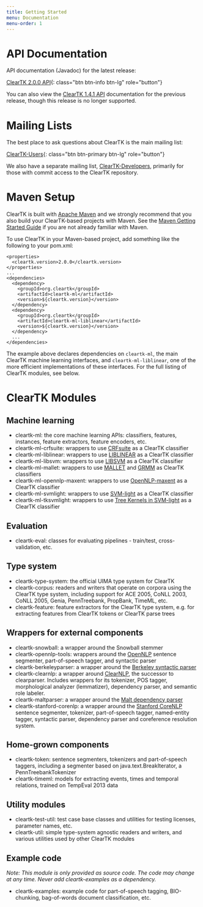 ```yaml
---
title: Getting Started
menu: Documentation
menu-order: 1
---
```


<div class="row">
<div class="col-md-6">

# API Documentation

API documentation (Javadoc) for the latest release:

[ClearTK 2.0.0 API](http://cleartk.github.io/cleartk/apidocs/2.0.0/){: class="btn btn-info btn-lg" role="button"}

You can also view the [ClearTK 1.4.1 API](http://cleartk.github.io/cleartk/apidocs/1.4.1/) documentation for the previous release, though this release is no longer supported.

</div>
<div class="col-md-6">

# Mailing Lists

The best place to ask questions about ClearTK is the main mailing list:

[ClearTK-Users](https://groups.google.com/group/cleartk-users/){: class="btn btn-primary btn-lg" role="button"}

We also have a separate mailing list, [ClearTK-Developers](https://groups.google.com/group/cleartk-developers/), primarily for those with commit access to the ClearTK repository.

</div>
</div>

# Maven Setup

ClearTK is built with [Apache Maven](http://maven.apache.org/) and we strongly recommend that you also build your ClearTK-based projects with Maven. See the [Maven Getting Started Guide](http://maven.apache.org/guides/getting-started/) if you are not already familiar with Maven.

To use ClearTK in your Maven-based project, add something like the following to your pom.xml:

    <properties>
      <cleartk.version>2.0.0</cleartk.version>
    </properties>
    ...
    <dependencies>
      <dependency>
        <groupId>org.cleartk</groupId>
        <artifactId>cleartk-ml</artifactId>
        <version>${cleartk.version}</version>
      </dependency>
      <dependency>
        <groupId>org.cleartk</groupId>
        <artifactId>cleartk-ml-liblinear</artifactId>
        <version>${cleartk.version}</version>
      </dependency>
      ...
    </dependencies>

The example above declares dependencies on `cleartk-ml`, the main ClearTK machine learning interfaces, and `cleartk-ml-liblinear`, one of the more efficient implementations of these interfaces. For the full listing of ClearTK modules, see below.

# ClearTK Modules

## Machine learning ##

* cleartk-ml: the core machine learning APIs: classifiers, features, instances, feature extractors, feature encoders, etc.
* cleartk-ml-crfsuite: wrappers to use [CRFsuite](http://www.chokkan.org/software/crfsuite/) as a ClearTK classifier
* cleartk-ml-liblinear: wrappers to use [LIBLINEAR](http://www.csie.ntu.edu.tw/~cjlin/liblinear/) as a ClearTK classifier
* cleartk-ml-libsvm: wrappers to use [LIBSVM](http://www.csie.ntu.edu.tw/~cjlin/libsvm/) as a ClearTK classifier
* cleartk-ml-mallet: wrappers to use [MALLET](http://mallet.cs.umass.edu/) and [GRMM](http://mallet.cs.umass.edu/grmm/index.php) as ClearTK classifiers
* cleartk-ml-opennlp-maxent: wrappers to use [OpenNLP-maxent](http://incubator.apache.org/opennlp/) as a ClearTK classifier
* cleartk-ml-svmlight: wrappers to use [SVM-light](http://svmlight.joachims.org/) as a ClearTK classifier
* cleartk-ml-tksvmlight: wrappers to use [Tree Kernels in SVM-light](http://disi.unitn.it/moschitti/Tree-Kernel.htm) as a ClearTK classifier

## Evaluation ##

* cleartk-eval: classes for evaluating pipelines - train/test, cross-validation, etc.

## Type system ##

* cleartk-type-system: the official UIMA type system for ClearTK
* cleartk-corpus: readers and writers that operate on corpora using the ClearTK type system, including support for ACE 2005, CoNLL 2003, CoNLL 2005, Genia, PennTreebank, PropBank, TimeML, etc.
* cleartk-feature: feature extractors for the ClearTK type system, e.g. for extracting features from ClearTK tokens or ClearTK parse trees

## Wrappers for external components ##

* cleartk-snowball: a wrapper around the Snowball stemmer
* cleartk-opennlp-tools: wrappers around the [OpenNLP](http://incubator.apache.org/opennlp/) sentence segmenter, part-of-speech tagger, and syntactic parser
* cleartk-berkeleyparser: a wrapper around the [Berkeley syntactic parser](http://code.google.com/p/berkeleyparser/)
* cleartk-clearnlp: a wrapper around [ClearNLP](http://code.google.com/p/clearnlp), the successor to clearparser.  Includes wrappers for its tokenizer, POS tagger, morphological analyzer (lemmatizer), dependency parser, and semantic role labeler.
* cleartk-maltparser: a wrapper around the [Malt dependency parser](http://maltparser.org/)
* cleartk-stanford-corenlp: a wrapper around the [Stanford CoreNLP](http://nlp.stanford.edu/software/corenlp.shtml) sentence segmenter, tokenizer, part-of-speech tagger, named-entity tagger, syntactic parser, dependency parser and coreference resolution system.

## Home-grown components ##

* cleartk-token: sentence segmenters, tokenizers and part-of-speech taggers, including a segmenter based on java.text.BreakIterator, a PennTreebankTokenizer
* cleartk-timeml: models for extracting events, times and temporal relations, trained on TempEval 2013 data

## Utility modules ##

* cleartk-test-util: test case base classes and utilities for testing licenses, parameter names, etc.
* cleartk-util: simple type-system agnostic readers and writers, and various utilities used by other ClearTK modules

## Example code ##

*Note: This module is only provided as source code. The code may change at any time. Never add cleartk-examples as a dependency.*

* cleartk-examples: example code for part-of-speech tagging, BIO-chunking, bag-of-words document classification, etc.
